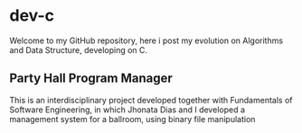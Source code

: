 # dev-c
Welcome to my GitHub repository, here i post my evolution on Algorithms and Data Structure, developing on C.

## Party Hall Program Manager

This is an interdisciplinary project developed together with Fundamentals of Software Engineering, in which Jhonata Dias and I developed a management system for a ballroom, using binary file manipulation
